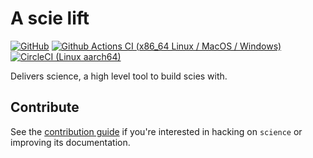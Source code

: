 # A scie lift

[![GitHub](https://img.shields.io/github/license/a-scie/lift)](LICENSE)
[![Github Actions CI (x86_64 Linux / MacOS / Windows)](https://github.com/a-scie/lift/actions/workflows/ci.yml/badge.svg)](https://github.com/a-scie/lift/actions/workflows/ci.yml)
[![CircleCI (Linux aarch64)](https://circleci.com/gh/a-scie/lift.svg?style=svg)](https://circleci.com/gh/a-scie/lift)

Delivers science, a high level tool to build scies with.

## Contribute

See the [contribution guide](CONTRIBUTING.md) if you're interested in hacking on `science` or
improving its documentation.